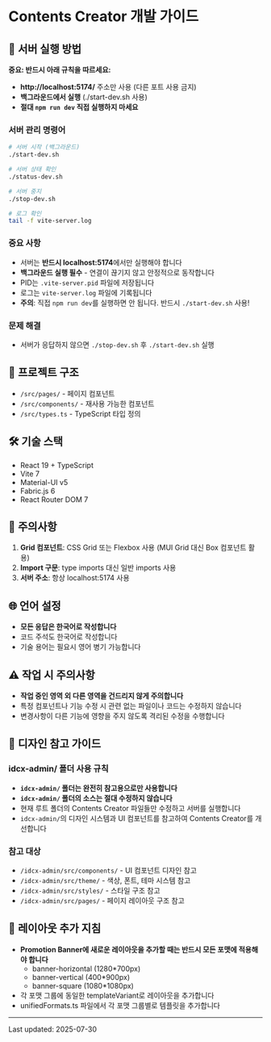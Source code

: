 # Contents Creator 개발 가이드

## 🚀 서버 실행 방법

**중요: 반드시 아래 규칙을 따르세요:**
- **http://localhost:5174/** 주소만 사용 (다른 포트 사용 금지)
- **백그라운드에서 실행** (./start-dev.sh 사용)
- **절대 `npm run dev` 직접 실행하지 마세요**

### 서버 관리 명령어

```bash
# 서버 시작 (백그라운드)
./start-dev.sh

# 서버 상태 확인
./status-dev.sh

# 서버 중지
./stop-dev.sh

# 로그 확인
tail -f vite-server.log
```

### 중요 사항
- 서버는 **반드시 localhost:5174**에서만 실행해야 합니다
- **백그라운드 실행 필수** - 연결이 끊기지 않고 안정적으로 동작합니다
- PID는 `.vite-server.pid` 파일에 저장됩니다
- 로그는 `vite-server.log` 파일에 기록됩니다
- **주의**: 직접 `npm run dev`를 실행하면 안 됩니다. 반드시 `./start-dev.sh` 사용!

### 문제 해결
- 서버가 응답하지 않으면 `./stop-dev.sh` 후 `./start-dev.sh` 실행

## 📁 프로젝트 구조

- `/src/pages/` - 페이지 컴포넌트
- `/src/components/` - 재사용 가능한 컴포넌트
- `/src/types.ts` - TypeScript 타입 정의

## 🛠 기술 스택

- React 19 + TypeScript
- Vite 7
- Material-UI v5
- Fabric.js 6
- React Router DOM 7

## 📝 주의사항

1. **Grid 컴포넌트**: CSS Grid 또는 Flexbox 사용 (MUI Grid 대신 Box 컴포넌트 활용)
2. **Import 구문**: type imports 대신 일반 imports 사용
3. **서버 주소**: 항상 localhost:5174 사용

## 🌐 언어 설정

- **모든 응답은 한국어로 작성합니다**
- 코드 주석도 한국어로 작성합니다
- 기술 용어는 필요시 영어 병기 가능합니다

## ⚠️ 작업 시 주의사항

- **작업 중인 영역 외 다른 영역을 건드리지 않게 주의합니다**
- 특정 컴포넌트나 기능 수정 시 관련 없는 파일이나 코드는 수정하지 않습니다
- 변경사항이 다른 기능에 영향을 주지 않도록 격리된 수정을 수행합니다

## 🎨 디자인 참고 가이드

### idcx-admin/ 폴더 사용 규칙
- **`idcx-admin/` 폴더는 완전히 참고용으로만 사용합니다**
- **`idcx-admin/` 폴더의 소스는 절대 수정하지 않습니다**
- 현재 루트 폴더의 Contents Creator 파일들만 수정하고 서버를 실행합니다
- `idcx-admin/`의 디자인 시스템과 UI 컴포넌트를 참고하여 Contents Creator를 개선합니다

### 참고 대상
- `/idcx-admin/src/components/` - UI 컴포넌트 디자인 참고
- `/idcx-admin/src/theme/` - 색상, 폰트, 테마 시스템 참고
- `/idcx-admin/src/styles/` - 스타일 구조 참고
- `/idcx-admin/src/pages/` - 페이지 레이아웃 구조 참고

## 🎨 레이아웃 추가 지침

- **Promotion Banner에 새로운 레이아웃을 추가할 때는 반드시 모든 포맷에 적용해야 합니다**
  - banner-horizontal (1280*700px)
  - banner-vertical (400*900px)
  - banner-square (1080*1080px)
- 각 포맷 그룹에 동일한 templateVariant로 레이아웃을 추가합니다
- unifiedFormats.ts 파일에서 각 포맷 그룹별로 템플릿을 추가합니다

---
Last updated: 2025-07-30